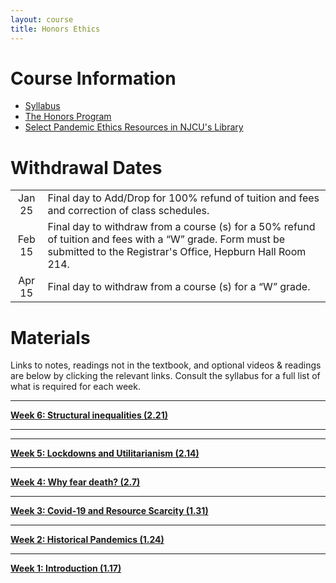 ```yaml
---
layout: course
title: Honors Ethics
---
```


# Course Information
+ [Syllabus](syllabus.pdf)
+ [The Honors Program](https://www.njcu.edu/academics/honors-program)
+ [Select Pandemic Ethics Resources in NJCU's Library](/ethics/library.pdf)


# Withdrawal Dates

|         	 |     |
| :-------------: | ------------- |
| Jan 25 | Final day to Add/Drop for 100% refund of tuition and fees and correction of class schedules. |
| Feb 15 | Final day to withdraw from a course (s) for a 50% refund of tuition and fees with a “W” grade. Form must be submitted to the Registrar's Office, Hepburn Hall Room 214.|
| Apr 15  | Final day to withdraw from a course (s) for a “W” grade.|



# Materials 

Links to notes, readings not in the textbook, and optional videos & readings are below by clicking the relevant links. Consult the syllabus for a full list of what is required for each week. 


---

**[Week 6: Structural inequalities (2.21)](/ethics/inequalities)**

---


---

**[Week 5: Lockdowns and Utilitarianism (2.14)](/ethics/lockdowns)**

---

**[Week 4: Why fear death? (2.7)](/ethics/epicurus)**

---

**[Week 3: Covid-19 and Resource Scarcity (1.31)](/ethics/resources)**

---

**[Week 2: Historical Pandemics (1.24)](/ethics/history)**

---

**[Week 1: Introduction (1.17)](/ethics/intro)**







